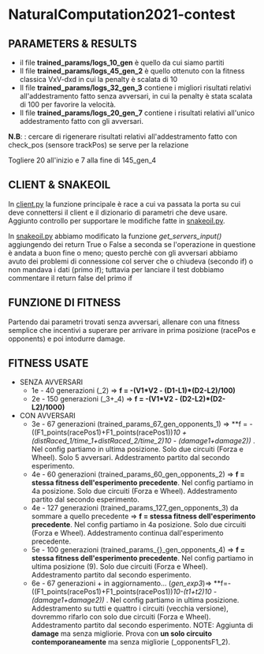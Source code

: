 # NaturalComputation2021-contest

## PARAMETERS & RESULTS
* il file **trained_params/logs_10_gen** è quello da cui siamo partiti
* Il file **trained_params/logs_45_gen_2** è quello ottenuto con la fitness classica VxV-dxd in cui la penalty è scalata di 10
* Il file **trained_params/logs_32_gen_3** contiene i migliori risultati relativi all'addestramento fatto senza avversari, in cui la penalty è stata scalata di 100 per favorire la velocità.
* Il file **trained_params/logs_20_gen_7** contiene i risultati relativi all'unico addestramento fatto con gli avversari.

**N.B**: : cercare di rigenerare risultati relativi all'addestramento fatto con check_pos (sensore trackPos) se serve per la relazione

Togliere 20 all'inizio e 7 alla fine di 145_gen_4

## CLIENT & SNAKEOIL
In [client.py](client.py) la funzione principale è race a cui va passata la porta su cui deve connettersi il client e il dizionario di parametri che deve usare. Aggiunto controllo per supportare le modifiche fatte in [snakeoil.py](snakeoil.py).

In [snakeoil.py](snakeoil.py) abbiamo modificato la funzione *get_servers_input()* aggiungendo dei return True o False a seconda se l'operazione in questione è andata a buon fine o meno; questo perchè con gli avversari abbiamo avuto dei problemi di connessione col server che o chiudeva (secondo if) o non mandava i dati (primo if); tuttavia per lanciare il test dobbiamo commentare il return false del primo if

## FUNZIONE DI FITNESS
Partendo dai parametri trovati senza avversari, allenare con una fitness semplice che incentivi a superare per arrivare in prima posizione (racePos e opponents) e poi intodurre damage.

## FITNESS USATE
* SENZA AVVERSARI
  * 1e - 40 generazioni (_2) => **f = -(V1\*V2 - (D1-L1)\*(D2-L2)/100)** 
  * 2e - 150 generazioni (_3+_4) => **f = -(V1\*V2 - (D2-L2)\*(D2-L2)/1000)**
* CON AVVERSARI
  * 3e - 67 generazioni (trained_params_67_gen_opponents_1) => **f = -((F1_points(racePos1)+F1_points(racePos1))*10 + (distRaced_1/time_1+distRaced_2/time_2)*10 - (damage1+damage2))** . Nel config partiamo in ultima posizione. Solo due circuiti (Forza e Wheel). Solo 5 avversari. Addestramento partito dal secondo esperimento.
  * 4e - 60 generazioni (trained_params_60_gen_opponents_2) => **f = stessa fitness dell'esperimento precedente**. Nel config partiamo in 4a posizione.  Solo due circuiti (Forza e Wheel). Addestramento partito dal secondo esperimento.
  * 4e - 127 generazioni (trained_params_127_gen_opponents_3) da sommare a quello precedente => **f = stessa fitness dell'esperimento precedente**. Nel config partiamo in 4a posizione.  Solo due circuiti (Forza e Wheel). Addestramento continua dall'esperimento precedente.
  * 5e - 100 generazioni (trained_params_{}_gen_opponents_4) => **f = stessa fitness dell'esperimento precedente**. Nel config partiamo in ultima posizione (9).  Solo due circuiti (Forza e Wheel). Addestramento partito dal secondo esperimento.
  * 6e - 67 generazioni + in aggiornamento... (_gen_exp3_)=> **f=-((F1_points(racePos1)+F1_points(racePos1))*10-(t1+t2)*10 -(damage1+damage2))** . Nel config partiamo in ultima posizione. Addestramento su tutti e quattro i circuiti (vecchia versione), dovremmo rifarlo con solo due circuiti (Forza e Wheel). Addestramento partito dal secondo esperimento. NOTE: Aggiunta di **damage** ma senza migliorie. Prova con **un solo circuito contemporaneamente** ma senza migliorie (_opponentsF1_2).
